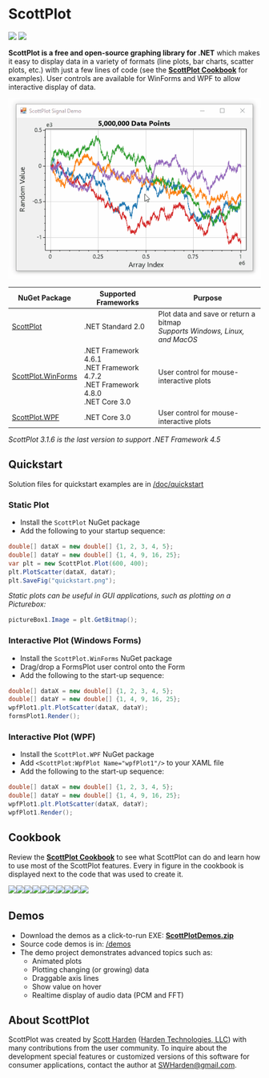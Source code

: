 # ScottPlot

[![](https://img.shields.io/azure-devops/build/swharden/swharden/2?label=Build&logo=azure%20pipelines)](https://dev.azure.com/swharden/swharden/_build/latest?definitionId=2&branchName=master)
[![](https://img.shields.io/nuget/dt/ScottPlot?color=004880&label=NuGet%20Installs&logo=nuget)](https://www.nuget.org/packages/ScottPlot/)

**ScottPlot is a free and open-source graphing library for .NET** which makes it easy to display data in a variety of formats (line plots, bar charts, scatter plots, etc.) with just a few lines of code (see the **[ScottPlot Cookbook](/cookbook)** for examples). User controls are available for WinForms and WPF to allow interactive display of data.

![](dev/nuget/ScottPlot.gif)

NuGet Package | Supported Frameworks | Purpose
---|---|---
[ScottPlot](https://www.nuget.org/packages/ScottPlot/) | .NET Standard 2.0 | Plot data and save or return a bitmap <br> _Supports Windows, Linux, and MacOS_
[ScottPlot.WinForms](https://www.nuget.org/packages/ScottPlot.WinForms/) | .NET Framework 4.6.1 <br> .NET Framework 4.7.2 <br> .NET Framework 4.8.0 <br>  .NET Core 3.0 | User control for mouse-interactive plots
[ScottPlot.WPF](https://www.nuget.org/packages/ScottPlot.WPF/) | .NET Core 3.0 | User control for mouse-interactive plots

_ScottPlot 3.1.6 is the last version to support .NET Framework 4.5_

## Quickstart

Solution files for quickstart examples are in [/doc/quickstart](/doc/quickstart)

### Static Plot

* Install the `ScottPlot` NuGet package
* Add the following to your startup sequence:

```cs
double[] dataX = new double[] {1, 2, 3, 4, 5};
double[] dataY = new double[] {1, 4, 9, 16, 25};
var plt = new ScottPlot.Plot(600, 400);
plt.PlotScatter(dataX, dataY);
plt.SaveFig("quickstart.png");
```

_Static plots can be useful in GUI applications, such as plotting on a Picturebox:_

```cs
pictureBox1.Image = plt.GetBitmap();
```

### Interactive Plot (Windows Forms)
* Install the `ScottPlot.WinForms` NuGet package
* Drag/drop a FormsPlot user control onto the Form
* Add the following to the start-up sequence:
```cs
double[] dataX = new double[] {1, 2, 3, 4, 5};
double[] dataY = new double[] {1, 4, 9, 16, 25};
wpfPlot1.plt.PlotScatter(dataX, dataY);
formsPlot1.Render();
```

### Interactive Plot (WPF)
* Install the `ScottPlot.WPF` NuGet package
* Add `<ScottPlot:WpfPlot Name="wpfPlot1"/>` to your XAML file
* Add the following to the start-up sequence:
```cs
double[] dataX = new double[] {1, 2, 3, 4, 5};
double[] dataY = new double[] {1, 4, 9, 16, 25};
wpfPlot1.plt.PlotScatter(dataX, dataY);
wpfPlot1.Render();
```

## Cookbook
Review the **[ScottPlot Cookbook](/cookbook)** to see what ScottPlot can do and learn how to use most of the ScottPlot features. Every in figure in the cookbook is displayed next to the code that was used to create it. 

<a href="https://github.com/swharden/ScottPlot/tree/master/cookbook"><img src="https://raw.githubusercontent.com/swharden/ScottPlot/master/cookbook/images/02_Styling_Scatter_Plots.png" width="200"><img src="https://raw.githubusercontent.com/swharden/ScottPlot/master/cookbook/images/06b_Custom_LineStyles.png" width="200"><img src="https://raw.githubusercontent.com/swharden/ScottPlot/master/cookbook/images/22_Custom_Colors.png" width="200"><img src="https://raw.githubusercontent.com/swharden/ScottPlot/master/cookbook/images/25_Corner_Axis_Frame.png" width="200"><img src="https://raw.githubusercontent.com/swharden/ScottPlot/master/cookbook/images/30a_Signal.png" width="200"><img src="https://raw.githubusercontent.com/swharden/ScottPlot/master/cookbook/images/41_Axis_Spans.png" width="200"><img src="https://raw.githubusercontent.com/swharden/ScottPlot/master/cookbook/images/62_Plot_Bar_Data_Fancy.png" width="200"><img src="https://raw.githubusercontent.com/swharden/ScottPlot/master/cookbook/images/65_Histogram.png" width="200"><img src="https://raw.githubusercontent.com/swharden/ScottPlot/master/cookbook/images/66_CPH.png" width="200"><img src="https://raw.githubusercontent.com/swharden/ScottPlot/master/cookbook/images/67_Candlestick.png" width="200"></a>

## Demos
* Download the demos as a click-to-run EXE: **[ScottPlotDemos.zip](https://github.com/swharden/ScottPlot/raw/master/demos/ScottPlotDemos.zip)**
* Source code demos is in: [/demos](/demos)
* The demo project demonstrates advanced topics such as:
  * Animated plots
  * Plotting changing (or growing) data
  * Draggable axis lines
  * Show value on hover
  * Realtime display of audio data (PCM and FFT)

## About ScottPlot

ScottPlot was created by [Scott Harden](http://www.SWHarden.com/) ([Harden Technologies, LLC](http://tech.swharden.com)) with many contributions from the user community. To inquire about the development special features or customized versions of this software for consumer applications, contact the author at [SWHarden@gmail.com](mailto:swharden@gmail.com).
